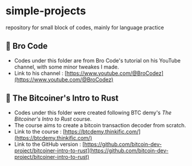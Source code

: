 # simple-projects
repository for small block of codes, mainly for language practice

## 📁 Bro Code
- Codes under this folder are from Bro Code's tutorial on his YouTube channel, with some minor tweakes I made.  
- Link to his channel : [https://www.youtube.com/@BroCodez](https://www.youtube.com/@BroCodez)

## 📁 The Bitcoiner's Intro to Rust
- Codes under this folder were created following BTC demy's _The Bitcoiner's Intro to Rust_ course.
- The course aims to create a bitcoin transaction decoder from scratch.
- Link to the course : [https://btcdemy.thinkific.com/](https://btcdemy.thinkific.com/)
- Link to the GitHub version : [https://github.com/bitcoin-dev-project/bitcoiner-intro-to-rust](https://github.com/bitcoin-dev-project/bitcoiner-intro-to-rust)
